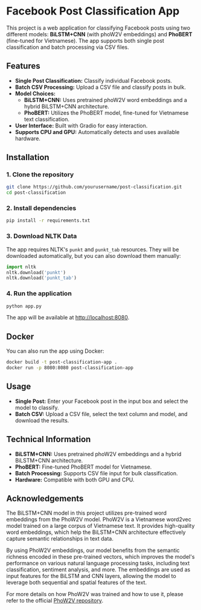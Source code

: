 # Facebook Post Classification App

This project is a web application for classifying Facebook posts using two different models: **BiLSTM+CNN** (with phoW2V embeddings) and **PhoBERT** (fine-tuned for Vietnamese). The app supports both single post classification and batch processing via CSV files.

## Features

- **Single Post Classification:** Classify individual Facebook posts.
- **Batch CSV Processing:** Upload a CSV file and classify posts in bulk.
- **Model Choices:**
  - **BiLSTM+CNN:** Uses pretrained phoW2V word embeddings and a hybrid BiLSTM+CNN architecture.
  - **PhoBERT:** Utilizes the PhoBERT model, fine-tuned for Vietnamese text classification.
- **User Interface:** Built with Gradio for easy interaction.
- **Supports CPU and GPU:** Automatically detects and uses available hardware.

## Installation

### 1. Clone the repository

```bash
git clone https://github.com/yourusername/post-classification.git
cd post-classification
```

### 2. Install dependencies

```bash
pip install -r requirements.txt
```

### 3. Download NLTK Data

The app requires NLTK's `punkt` and `punkt_tab` resources. They will be downloaded automatically, but you can also download them manually:

```python
import nltk
nltk.download('punkt')
nltk.download('punkt_tab')
```

### 4. Run the application

```bash
python app.py
```

The app will be available at [http://localhost:8080](http://localhost:8080).

## Docker

You can also run the app using Docker:

```bash
docker build -t post-classification-app .
docker run -p 8080:8080 post-classification-app
```


## Usage

- **Single Post:** Enter your Facebook post in the input box and select the model to classify.
- **Batch CSV:** Upload a CSV file, select the text column and model, and download the results.

## Technical Information

- **BiLSTM+CNN:** Uses pretrained phoW2V embeddings and a hybrid BiLSTM+CNN architecture.
- **PhoBERT:** Fine-tuned PhoBERT model for Vietnamese.
- **Batch Processing:** Supports CSV file input for bulk classification.
- **Hardware:** Compatible with both GPU and CPU.

## Acknowledgements

The BiLSTM+CNN model in this project utilizes pre-trained word embeddings from the PhoW2V model. PhoW2V is a Vietnamese word2vec model trained on a large corpus of Vietnamese text. It provides high-quality word embeddings, which help the BiLSTM+CNN architecture effectively capture semantic relationships in text data.

By using PhoW2V embeddings, our model benefits from the semantic richness encoded in these pre-trained vectors, which improves the model's performance on various natural language processing tasks, including text classification, sentiment analysis, and more. The embeddings are used as input features for the BiLSTM and CNN layers, allowing the model to leverage both sequential and spatial features of the text.

For more details on how PhoW2V was trained and how to use it, please refer to the official [PhoW2V repository](https://github.com/datquocnguyen/PhoW2V).
